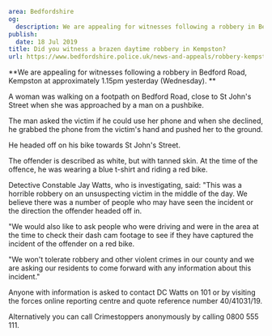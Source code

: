 ```yaml
area: Bedfordshire
og:
  description: We are appealing for witnesses following a robbery in Bedford Road, Kempston at approximately 1.15pm yesterday (Wednesday).
publish:
  date: 18 Jul 2019
title: Did you witness a brazen daytime robbery in Kempston?
url: https://www.bedfordshire.police.uk/news-and-appeals/robbery-kempston-july19
```

**We are appealing for witnesses following a robbery in Bedford Road, Kempston at approximately 1.15pm yesterday (Wednesday). **

A woman was walking on a footpath on Bedford Road, close to St John's Street when she was approached by a man on a pushbike.

The man asked the victim if he could use her phone and when she declined, he grabbed the phone from the victim's hand and pushed her to the ground.

He headed off on his bike towards St John's Street.

The offender is described as white, but with tanned skin. At the time of the offence, he was wearing a blue t-shirt and riding a red bike.

Detective Constable Jay Watts, who is investigating, said: "This was a horrible robbery on an unsuspecting victim in the middle of the day. We believe there was a number of people who may have seen the incident or the direction the offender headed off in.

"We would also like to ask people who were driving and were in the area at the time to check their dash cam footage to see if they have captured the incident of the offender on a red bike.

"We won't tolerate robbery and other violent crimes in our county and we are asking our residents to come forward with any information about this incident."

Anyone with information is asked to contact DC Watts on 101 or by visiting the forces online reporting centre and quote reference number 40/41031/19.

Alternatively you can call Crimestoppers anonymously by calling 0800 555 111.
